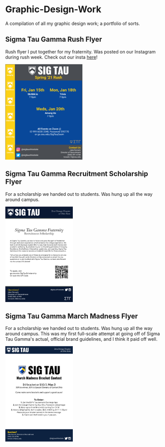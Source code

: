 # Graphic-Design-Work
A compilation of all my graphic design work; a portfolio of sorts.

## Sigma Tau Gamma Rush Flyer
Rush flyer I put together for my fraternity. Was posted on our Instagram during rush week. Check out our insta [here](instagram.com/sigtauohiostate)!

<img src="STRF.png" height="300" alt="Sigma Tau Gamma Rush Flyer">

## Sigma Tau Gamma Recruitment Scholarship Flyer
For a scholarship we handed out to students. Was hung up all the way around campus.

<img src="RecruitmentFlyer.png" height="300" alt="Sigma Tau Gamma Recruitment Scholarship">

## Sigma Tau Gamma March Madness Flyer
For a scholarship we handed out to students. Was hung up all the way around campus. This was my first full-scale attempt at going off of Sigma Tau Gamma's actual, official brand guidelines, and I think it paid off well. 

<img src="MarchMadnessFlyer.png" height="300" alt="Sigma Tau Gamma Recruitment Scholarship">
